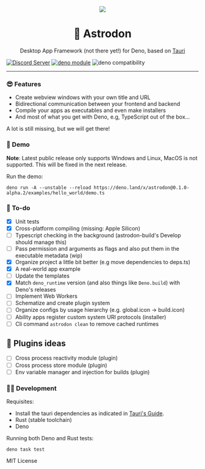<p align="center">
	<img align="center" src="https://avatars.githubusercontent.com/u/97196209?s=200&v=4"  />
	<br>
    <h1 align="center">🦕 Astrodon  </h1>
    <p align="center">Desktop App Framework (not there yet!) for Deno, based on <a href="https://tauri.studio/">Tauri</a></p>
</p>

[![Discord Server](https://discordapp.com/api/guilds/928673465882513430/widget.png)](https://discord.gg/adYYqHHDBA)
[![deno module](https://shield.deno.dev/x/astrodon)](https://deno.land/x/astrodon)
![deno compatibility](https://shield.deno.dev/deno/^1.20.2)

---

### 😎 Features

- Create webview windows with your own title and URL
- Bidirectional communication between your frontend and backend
- Compile your apps as executables and even make installers
- And most of what you get with Deno, e.g, TypeScript out of the box...

A lot is still missing, but we will get there!

### 🎁 Demo


**Note**: Latest public release only supports Windows and Linux, MacOS is not supported. This will be fixed in the next release.

Run the demo:

```
deno run -A --unstable --reload https://deno.land/x/astrodon@0.1.0-alpha.2/examples/hello_world/demo.ts
```

### 📜 To-do

- [x] Unit tests
- [x] Cross-platform compiling (missing: Apple Silicon)
- [ ] Typescript checking in the background (astrodon-build's Develop should
      manage this)
- [ ] Pass permission and arguments as flags and also put them in the executable
      metadata (wip)
- [x] Organize project a little bit better (e.g move dependencies to deps.ts)
- [x] A real-world app example
- [ ] Update the templates
- [x] Match `deno_runtime` version (and also things like `Deno.build`) with
      Deno's releases
- [ ] Implement Web Workers
- [ ] Schematize and create plugin system
- [ ] Organize configs by usage hierarchy (e.g. global.icon -> build.icon)
- [ ] Ability apps register custom system URI protocols (installer)
- [ ] Cli command `astrodon clean` to remove cached runtimes

## 🤔 Plugins ideas 
- [ ] Cross process reactivity module (plugin)
- [ ] Cross process store module (plugin)
- [ ] Env variable manager and injection for builds (plugin)

### 👩‍💻 Development

Requisites:

- Install the tauri dependencies as indicated in [Tauri's Guide](https://tauri.studio/en/docs/getting-started/intro).
- Rust (stable toolchain)
- Deno

Running both Deno and Rust tests:
```
deno task test
```

MIT License

